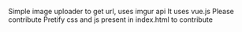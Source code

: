 Simple image uploader to get url, uses imgur api
It uses vue.js
Please contribute
Pretify css and js present in index.html to contribute
